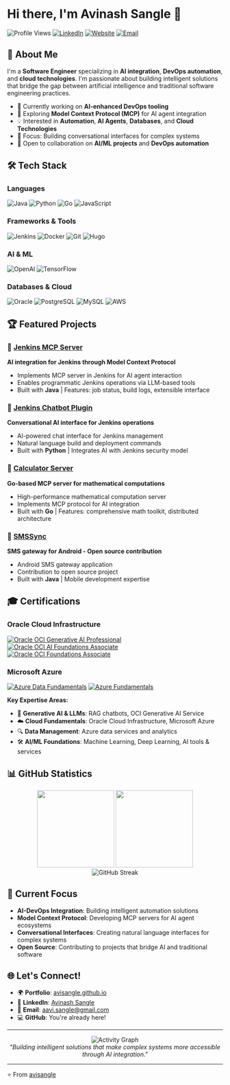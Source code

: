 # Hi there, I'm Avinash Sangle 👋

![Profile Views](https://komarev.com/ghpv/?username=avisangle&color=blue&style=flat-square)
[![LinkedIn](https://img.shields.io/badge/-LinkedIn-blue?style=flat-square&logo=Linkedin&logoColor=white&link=https://www.linkedin.com/in/avinash-sangle-0394481a/)](https://www.linkedin.com/in/avinash-sangle-0394481a/)
[![Website](https://img.shields.io/badge/-Portfolio-orange?style=flat-square&logo=firefox&logoColor=white&link=https://avisangle.github.io/)](https://avisangle.github.io/)
[![Email](https://img.shields.io/badge/-Email-red?style=flat-square&logo=gmail&logoColor=white&link=mailto:aavi.sangle@gmail.com)](mailto:aavi.sangle@gmail.com)

## 🚀 About Me

I'm a **Software Engineer** specializing in **AI integration**, **DevOps automation**, and **cloud technologies**. I'm passionate about building intelligent solutions that bridge the gap between artificial intelligence and traditional software engineering practices.

- 🔭 Currently working on **AI-enhanced DevOps tooling**
- 🌱 Exploring **Model Context Protocol (MCP)** for AI agent integration
- 💡 Interested in **Automation**, **AI Agents**, **Databases**, and **Cloud Technologies**
- 🎯 Focus: Building conversational interfaces for complex systems
- 📍 Open to collaboration on **AI/ML projects** and **DevOps automation**

## 🛠️ Tech Stack

### Languages
![Java](https://img.shields.io/badge/-Java-007396?style=flat-square&logo=java&logoColor=white)
![Python](https://img.shields.io/badge/-Python-3776AB?style=flat-square&logo=python&logoColor=white)
![Go](https://img.shields.io/badge/-Go-00ADD8?style=flat-square&logo=go&logoColor=white)
![JavaScript](https://img.shields.io/badge/-JavaScript-F7DF1E?style=flat-square&logo=javascript&logoColor=black)

### Frameworks & Tools
![Jenkins](https://img.shields.io/badge/-Jenkins-D24939?style=flat-square&logo=jenkins&logoColor=white)
![Docker](https://img.shields.io/badge/-Docker-2496ED?style=flat-square&logo=docker&logoColor=white)
![Git](https://img.shields.io/badge/-Git-F05032?style=flat-square&logo=git&logoColor=white)
![Hugo](https://img.shields.io/badge/-Hugo-FF4088?style=flat-square&logo=hugo&logoColor=white)

### AI & ML
![OpenAI](https://img.shields.io/badge/-OpenAI-412991?style=flat-square&logo=openai&logoColor=white)
![TensorFlow](https://img.shields.io/badge/-TensorFlow-FF6F00?style=flat-square&logo=tensorflow&logoColor=white)

### Databases & Cloud
![Oracle](https://img.shields.io/badge/-Oracle-F80000?style=flat-square&logo=oracle&logoColor=white)
![PostgreSQL](https://img.shields.io/badge/-PostgreSQL-336791?style=flat-square&logo=postgresql&logoColor=white)
![MySQL](https://img.shields.io/badge/-MySQL-4479A1?style=flat-square&logo=mysql&logoColor=white)
![AWS](https://img.shields.io/badge/-AWS-232F3E?style=flat-square&logo=amazon-aws&logoColor=white)

## 🏆 Featured Projects

### 🤖 [Jenkins MCP Server](https://github.com/avisangle/jenkins-mcp-server)
**AI integration for Jenkins through Model Context Protocol**
- Implements MCP server in Jenkins for AI agent interaction
- Enables programmatic Jenkins operations via LLM-based tools
- Built with **Java** | Features: job status, build logs, extensible interface

### 💬 [Jenkins Chatbot Plugin](https://github.com/avisangle/jenkins-chatbot-plugin)
**Conversational AI interface for Jenkins operations**
- AI-powered chat interface for Jenkins management
- Natural language build and deployment commands
- Built with **Python** | Integrates AI with Jenkins security model

### 🧮 [Calculator Server](https://github.com/avisangle/calculator-server)
**Go-based MCP server for mathematical computations**
- High-performance mathematical computation server
- Implements MCP protocol for AI integration
- Built with **Go** | Features: comprehensive math toolkit, distributed architecture

### 📱 [SMSSync](https://github.com/avisangle/SMSSync)
**SMS gateway for Android - Open source contribution**
- Android SMS gateway application
- Contribution to open source project
- Built with **Java** | Mobile development expertise

## 🎓 Certifications

### Oracle Cloud Infrastructure
[![Oracle OCI Generative AI Professional](https://img.shields.io/badge/Oracle-OCI%20Generative%20AI%20Professional-FF0000?style=flat-square&logo=oracle&logoColor=white)](https://catalog-education.oracle.com/pls/certview/sharebadge?id=C9CC851B921A511509CD9F2B90BBC22FF64DEFBBB247901467D1F0DCF7D54039)
[![Oracle OCI AI Foundations Associate](https://img.shields.io/badge/Oracle-OCI%20AI%20Foundations%20Associate-FF0000?style=flat-square&logo=oracle&logoColor=white)](https://catalog-education.oracle.com/pls/certview/sharebadge?id=67AAB2205EF253CF9485E6BED88EB27990661F6E1AE5EE0BD674D7CA8CA9AC8C)
[![Oracle OCI Foundations Associate](https://img.shields.io/badge/Oracle-OCI%20Foundations%20Associate-FF0000?style=flat-square&logo=oracle&logoColor=white)](https://catalog-education.oracle.com/pls/certview/sharebadge?id=58B7F37EC4D643D080B87D9C403D82EAF7075948283C5D779D5F20D7241A49A1)

### Microsoft Azure
[![Azure Data Fundamentals](https://img.shields.io/badge/Microsoft-Azure%20Data%20Fundamentals-0078D4?style=flat-square&logo=microsoft-azure&logoColor=white)](https://www.credly.com/badges/c8fad66e-ba09-45bc-9527-404a8cc02d21/public_url)
[![Azure Fundamentals](https://img.shields.io/badge/Microsoft-Azure%20Fundamentals-0078D4?style=flat-square&logo=microsoft-azure&logoColor=white)](https://www.credly.com/badges/c1e38536-5a10-4240-8d80-41362ab78353/public_url)

**Key Expertise Areas:**
- 🤖 **Generative AI & LLMs**: RAG chatbots, OCI Generative AI Service
- ☁️ **Cloud Fundamentals**: Oracle Cloud Infrastructure, Microsoft Azure
- 🔍 **Data Management**: Azure data services and analytics
- 🛠️ **AI/ML Foundations**: Machine Learning, Deep Learning, AI tools & services

## 📊 GitHub Statistics

<div align="center">
  <img height="180em" src="https://github-readme-stats.vercel.app/api?username=avisangle&show_icons=true&theme=tokyonight&include_all_commits=true&count_private=true"/>
  <img height="180em" src="https://github-readme-stats.vercel.app/api/top-langs/?username=avisangle&layout=compact&langs_count=8&theme=tokyonight"/>
</div>

<div align="center">
  <img src="https://github-readme-streak-stats.herokuapp.com/?user=avisangle&theme=tokyonight" alt="GitHub Streak"/>
</div>

## 🎯 Current Focus

- **AI-DevOps Integration**: Building intelligent automation solutions
- **Model Context Protocol**: Developing MCP servers for AI agent ecosystems
- **Conversational Interfaces**: Creating natural language interfaces for complex systems
- **Open Source**: Contributing to projects that bridge AI and traditional software

## 🌐 Let's Connect!

- 🌍 **Portfolio**: [avisangle.github.io](https://avisangle.github.io/)
- 💼 **LinkedIn**: [Avinash Sangle](https://www.linkedin.com/in/avinash-sangle-0394481a/)
- 📧 **Email**: [aavi.sangle@gmail.com](mailto:aavi.sangle@gmail.com)
- 💻 **GitHub**: You're already here!

---

<div align="center">
  <img src="https://github-readme-activity-graph.vercel.app/graph?username=avisangle&theme=tokyo-night&hide_border=true" alt="Activity Graph"/>
</div>

<div align="center">
  <em>"Building intelligent solutions that make complex systems more accessible through AI integration."</em>
</div>

---
⭐️ From [avisangle](https://github.com/avisangle)